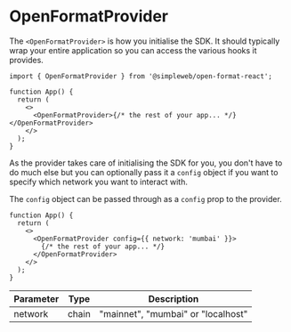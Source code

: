# OpenFormatProvider

The `<OpenFormatProvider>` is how you initialise the SDK. It should typically wrap your entire application so you can access the various hooks it provides.

```tsx
import { OpenFormatProvider } from '@simpleweb/open-format-react';

function App() {
  return (
    <>
      <OpenFormatProvider>{/* the rest of your app... */}</OpenFormatProvider>
    </>
  );
}
```

As the provider takes care of initialising the SDK for you, you don't have to do much else but you can optionally pass it a `config` object if you want to specify which network you want to interact with.

The `config` object can be passed through as a `config` prop to the provider.

```tsx
function App() {
  return (
    <>
      <OpenFormatProvider config={{ network: 'mumbai' }}>
        {/* the rest of your app... */}
      </OpenFormatProvider>
    </>
  );
}
```

| Parameter | Type  | Description                        |
| --------- | ----- | ---------------------------------- |
| network   | chain | "mainnet", "mumbai" or "localhost" |
